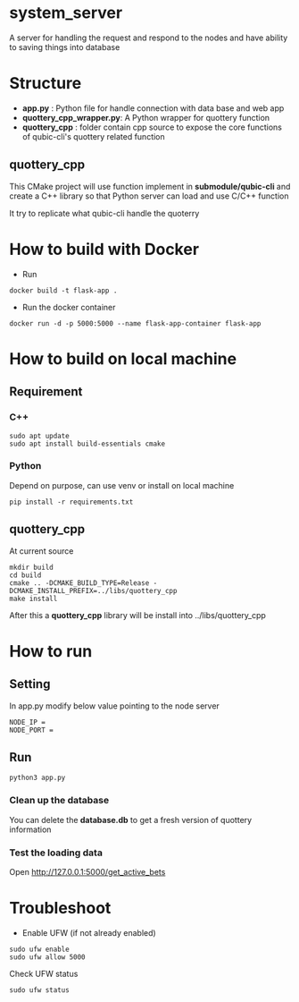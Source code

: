 # system_server

A server for handling the request and respond to the nodes and have ability to saving things into database

# Structure
- **app.py** : Python file for handle connection with data base and web app
- **quottery_cpp_wrapper.py**: A Python wrapper for quottery function
- **quottery_cpp** : folder contain cpp source to expose the core functions of qubic-cli's quottery related function

## quottery_cpp

This CMake project will use function implement in **submodule/qubic-cli** and create a C++ library so that Python server can load and use C/C++ function

It try to replicate what qubic-cli handle the quoterry

# How to build with Docker

- Run
```commandline
docker build -t flask-app .
```

- Run the docker container
```commandline
docker run -d -p 5000:5000 --name flask-app-container flask-app
```

# How to build on local machine

## Requirement

### C++
```
sudo apt update
sudo apt install build-essentials cmake
```

### Python

Depend on purpose, can use venv or install on local machine
```
pip install -r requirements.txt
```

## quottery_cpp
At current source

```
mkdir build
cd build
cmake .. -DCMAKE_BUILD_TYPE=Release -DCMAKE_INSTALL_PREFIX=../libs/quottery_cpp
make install
```
After this a **quottery_cpp** library will be install into ../libs/quottery_cpp

# How to run

## Setting

In app.py modify below value pointing to the node server

```
NODE_IP =
NODE_PORT =
```

## Run

```
python3 app.py
```

### Clean up the database

You can delete the **database.db** to get a fresh version of quottery information

### Test the loading data
Open http://127.0.0.1:5000/get_active_bets

# Troubleshoot

- Enable UFW (if not already enabled)
```commandline
sudo ufw enable
sudo ufw allow 5000
```

Check UFW status
```commandline
sudo ufw status
```